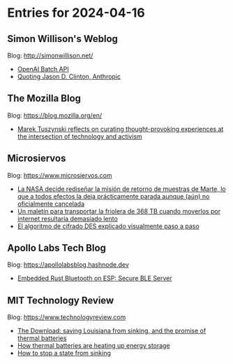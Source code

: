 # Entries for 2024-04-16
## Simon Willison's Weblog 
Blog: http://simonwillison.net/ 

- [OpenAI Batch API](https://simonwillison.net/2024/Apr/15/openai-batch-api/#atom-everything)
- [Quoting Jason D. Clinton, Anthropic](https://simonwillison.net/2024/Apr/15/jason-d-clinton/#atom-everything)
## The Mozilla Blog 
Blog: https://blog.mozilla.org/en/ 

- [Marek Tuszynski reflects on curating thought-provoking experiences at the intersection of technology and activism](https://blog.mozilla.org/en/internet-culture/marek-tuszynski-rise25-tactical-tech-mozilla/)
## Microsiervos 
Blog: https://www.microsiervos.com 

- [La NASA decide rediseñar la misión de retorno de muestras de Marte, lo que a todos efectos la deja prácticamente parada aunque (aún) no oficialmente cancelada](https://www.microsiervos.com/archivo/espacio/nasa-deja-suspenso-mision-retorno-muestras-marte.html)
- [Un maletín para transportar la friolera de 368 TB cuando moverlos por internet resultaría demasiado lento](https://www.microsiervos.com/archivo/ordenadores/maletin-transportar-368-tb-moverlos-internet-demasiado-lento.html)
- [El algoritmo de cifrado DES explicado visualmente paso a paso](https://www.microsiervos.com/archivo/seguridad/algoritmo-cifrado-des.html)
## Apollo Labs Tech Blog 
Blog: https://apollolabsblog.hashnode.dev 

- [Embedded Rust Bluetooth on ESP: Secure BLE Server](https://apollolabsblog.hashnode.dev/embedded-rust-bluetooth-on-esp-secure-ble-server)
## MIT Technology Review 
Blog: https://www.technologyreview.com 

- [The Download: saving Louisiana from sinking, and the promise of thermal batteries](https://www.technologyreview.com/2024/04/15/1091295/the-download-saving-louisiana-from-sinking-and-the-promise-of-thermal-batteries/)
- [How thermal batteries are heating up energy storage](https://www.technologyreview.com/2024/04/15/1091042/thermal-batteries-heat-energy-storage/)
- [How to stop a state from sinking](https://www.technologyreview.com/2024/04/15/1090733/louisiana-sinking-climate-change-flooding/)